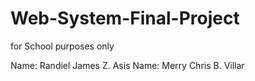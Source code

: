# Web-System-Final-Project
for School purposes only

Name: Randiel James Z. Asis
Name: Merry Chris B. Villar
